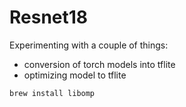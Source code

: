 # Resnet18
Experimenting with a couple of things:

- conversion of torch models into tflite
- optimizing model to tflite

```
brew install libomp
```
